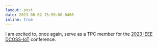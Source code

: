 ```yaml
---
layout: post
date: 2023-08-02 15:59:00-0400
inline: true
---
```


I am excited to, once again, serve as a TPC member for the [2023 IEEE DCOSS-IoT](https://dcoss.org) conference. 

